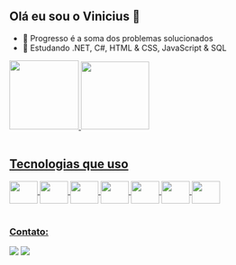 ## **Olá eu sou o Vinicius** 👋

- 🔭 Progresso é a soma dos problemas solucionados
- 🌱 Estudando .NET, C#, HTML & CSS, JavaScript & SQL

<div align="left">
  <a href="https://github.com/vinivdev">
  <img height="123em" src="https://github-readme-stats.vercel.app/api?username=vinivdev&show_icons=true&theme=apprentice&include_all_commits=true&count_private=true"/>
  <img height="121em" src="https://github-readme-stats.vercel.app/api/top-langs/?username=vinivdev&layout=compact&langs_count=7&theme=apprentice"/>
</div><br> 

## Tecnologias que uso
<div style="display: inline_block">
  <img align="center" height="40" width="50" src="https://cdn.jsdelivr.net/gh/devicons/devicon/icons/csharp/csharp-original.svg">
  <img align="center" height="40" width="50" src="https://cdn.jsdelivr.net/gh/devicons/devicon/icons/git/git-original.svg ">
  <img align="center" height="40" width="50" src="https://cdn.jsdelivr.net/gh/devicons/devicon/icons/html5/html5-original.svg">
  <img align="center" height="40" width="50" src="https://cdn.jsdelivr.net/gh/devicons/devicon/icons/css3/css3-original.svg">
  <img align="center" height="40" width="50" src="https://cdn.jsdelivr.net/gh/devicons/devicon/icons/dot-net/dot-net-plain-wordmark.svg">
  <img align="center" height="40" width="50" src="https://cdn.jsdelivr.net/gh/devicons/devicon/icons/microsoftsqlserver/microsoftsqlserver-plain.svg">
  <img align="center" height="40" width="50" src="https://cdn.jsdelivr.net/gh/devicons/devicon/icons/trello/trello-plain.svg">
</div><br>

 ### Contato:
<div>
    <a href="https://www.linkedin.com/in/vinicius-de-paula-silva-2614b5189/" ><img src="https://img.shields.io/badge/LinkedIn-0077B5?style=for-the-badge&logo=linkedin&logoColor=white"></a>
    <a href="mailto:vinivwk@gmail.com"><img src="https://img.shields.io/badge/Gmail-D14836?style=for-the-badge&logo=gmail&logoColor=white"></a>
</div>
